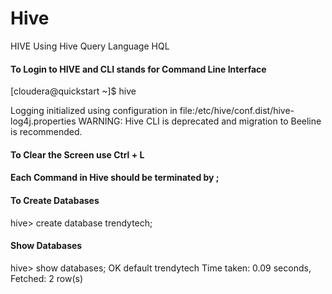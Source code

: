 # Hive
HIVE Using Hive Query Language HQL


#### To Login to HIVE and CLI stands for Command Line Interface
[cloudera@quickstart ~]$ hive

Logging initialized using configuration in file:/etc/hive/conf.dist/hive-log4j.properties
WARNING: Hive CLI is deprecated and migration to Beeline is recommended.

#### To Clear the Screen use Ctrl + L
#### Each Command in Hive should be terminated by ;


#### To Create Databases

hive> create database trendytech;

#### Show Databases

hive> show databases;
OK
default
trendytech
Time taken: 0.09 seconds, Fetched: 2 row(s)



